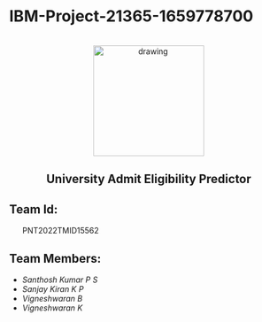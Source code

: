 # IBM-Project-21365-1659778700
<br>
<div align="center">
<img src="https://upload.wikimedia.org/wikipedia/commons/5/51/IBM_logo.svg"  align="center" alt="drawing" width="200" />
  <h2 align="center"> University Admit Eligibility Predictor <br></h2>

  </div>
  
<h2>Team Id:</h2> <ul>PNT2022TMID15562</ul>

<h2>Team Members: </h2> 
<ul><i>
  <li> Santhosh Kumar P S </li>
  <li> Sanjay Kiran K P </li>
  <li> Vigneshwaran B</li>
  <li> Vigneshwaran K </li>
  </i>
  </ul>
<br>
 </div>
 <br>

